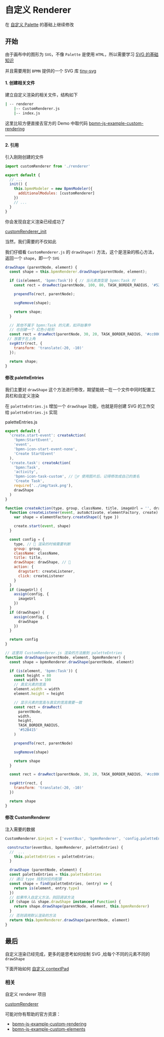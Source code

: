 # 自定义 Renderer

在 [自定义 Palette](./customPalette.md) 的基础上继续修改

## 开始

由于画布中的图形为 `SVG`，不像 `Palette` 是使用 `HTML`，所以需要学习 [SVG 的基础知识](https://www.runoob.com/w3c/w3c-tutorial.html)

并且需要用到 `BPMN` 提供的一个 SVG 库 [tiny-svg](https://github.com/bpmn-io/tiny-svg)

#### 1. 创建相关文件

建立自定义渲染的相关文件，结构如下

```cmd
| -- renderer
    |-- CustomRenderer.js
    |-- index.js
```

这里比较方便直接去官方的 Demo 中取代码
[bpmn-js-example-custom-rendering](https://github.com/bpmn-io/bpmn-js-example-custom-rendering/blob/master/app/custom)

---

#### 2. 引用

引入刚刚创建的文件

```js
import customRenderer from './renderer'
```

```js
export default {
  // ...
  init() {
    this.bpmnModeler = new BpmnModeler({
      additionalModules: [customRenderer]
    })
    // ...
  }
}
```

你会发现自定义渲染已经成功了

[customRenderer_init](./customRenderer_init.png)

当然，我们需要的不仅如此

我们仔细看 `CustomRenderer.js` 的 `drawShape()` 方法，这个是渲染的核心方法， 返回一个 `shape`，即一个 `SVG`

```js
drawShape (parentNode, element) {
  const shape = this.bpmnRenderer.drawShape(parentNode, element);

  if (is(element, 'bpmn:Task')) { // 当元素类型是 bpmn:Task 时
    const rect = drawRect(parentNode, 100, 80, TASK_BORDER_RADIUS, '#52B415'); // 创建一个带绿色边框的矩形

    prependTo(rect, parentNode);

    svgRemove(shape);

    return shape;
  }

  // 其他不属于 bpmn:Task 的元素，如开始事件
  // 也创建一个 红色小矩形
  const rect = drawRect(parentNode, 30, 20, TASK_BORDER_RADIUS, '#cc0000');
 // 放置于左上角
  svgAttr(rect, {
    transform: 'translate(-20, -10)'
  });

  return shape;
}
```

#### 修改 paletteEntries

我们主要对 `drawShape` 这个方法进行修改，期望能统一在一个文件中同时配置工具栏和自定义渲染

在 `paletteEntries.js` 增加一个 `drawShape` 功能，也就是将创建 SVG 的工作交给 `paletteEntries.js` 实现

paletteEntries.js

```js
export default {
  'create.start-event': createAction(
    'bpmn:StartEvent',
    'event',
    'bpmn-icon-start-event-none',
    'Create StartEvent'
  ),
  'create.task': createAction(
    'bpmn:Task',
    'activity',
    'bpmn-icon-task-custom', // 🙋‍♂️ 使用图片后，记得修改成自己的类名
    'Create Task',
    require('../img/task.png'),
    drawShape
  )
}

function createAction(type, group, className, title, imageUrl = '', drawShape) {
  function createListener(event, autoActivate, elementFactory, create) {
    var shape = elementFactory.createShape({ type })

    create.start(event, shape)
  }

  const config = {
    type, // 📌 渲染的时候需要判断
    group: group,
    className: className,
    title: title,
    drawShape: drawShape, // 📌
    action: {
      dragstart: createListener,
      click: createListener
    }
  }
  if (imageUrl) {
    assign(config, {
      imageUrl
    })
  }
  if (drawShape) {
    assign(config, {
      drawShape
    })
  }

  return config
}

// 这里将 CustomRenderer.js 渲染的方法搬到 paletteEntries
function drawShape(parentNode, element, bpmnRenderer) {
  const shape = bpmnRenderer.drawShape(parentNode, element)

  if (is(element, 'bpmn:Task')) {
    const height = 80
    const width = 100
    // 真实元素的宽高
    element.width = width
    element.height = height

    // 显示元素的宽高与真实的宽高需要一致
    const rect = drawRect(
      parentNode,
      width,
      height,
      TASK_BORDER_RADIUS,
      '#52B415'
    )

    prependTo(rect, parentNode)

    svgRemove(shape)

    return shape
  }

  const rect = drawRect(parentNode, 30, 20, TASK_BORDER_RADIUS, '#cc0000')

  svgAttr(rect, {
    transform: 'translate(-20, -10)'
  })

  return shape
}
```

#### 修改 CustomRenderer

注入需要的数据

```js
CustomRenderer.$inject = ['eventBus', 'bpmnRenderer', 'config.paletteEntries']

 constructor(eventBus, bpmnRenderer, paletteEntries) {
  //  ...
    this.paletteEntries = paletteEntries;
  }

  drawShape (parentNode, element) {
  const paletteEntries = this.paletteEntries
  // 通过 type 找到对应的配置
  const shape = find(paletteEntries, (entry) => {
    return is(element, entry.type)
  })
  // 如果传入自定义方法，则回调该方法
  if (shape && shape.drawShape instanceof Function) {
    return shape.drawShape(parentNode, element, this.bpmnRenderer)
  }
  // 否则调用默认渲染的方法
  return this.bpmnRenderer.drawShape(parentNode, element)
}
```

## 最后

自定义渲染已经完成，更多的是思考如何绘制 SVG ,给每个不同的元素不同的 `drawShape`

下面开始如何 [自定义 contextPad]()

### 相关

自定义 renderer 项目

[customRenderer](https://github.com/PL-FE/bpmn-doc/tree/customRenderer)

可能对你有帮助的官方资源：

- [bpmn-js-example-custom-rendering](https://github.com/bpmn-io/bpmn-js-example-custom-rendering/blob/master/app/custom)
- [bpmn-js-example-custom-elements ](https://github.com/bpmn-io/bpmn-js-example-custom-elements)

